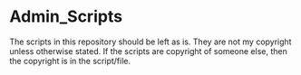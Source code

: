# Admin_Scripts
The scripts in this repository should be left as is.
They are not my copyright unless otherwise stated.
If the scripts are copyright of someone else, then the copyright is in the script/file.
